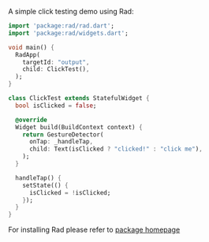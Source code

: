 A simple click testing demo using Rad:
```dart
import 'package:rad/rad.dart';
import 'package:rad/widgets.dart';

void main() {
  RadApp(
    targetId: "output",
    child: ClickTest(),
  );
}

class ClickTest extends StatefulWidget {
  bool isClicked = false;

  @override
  Widget build(BuildContext context) {
    return GestureDetector(
      onTap: _handleTap,
      child: Text(isClicked ? "clicked!" : "click me"),
    );
  }

  handleTap() {
    setState(() {
      isClicked = !isClicked;
    });
  }
}
```

For installing Rad please refer to [package homepage](https://pub.dev/packages/rad)